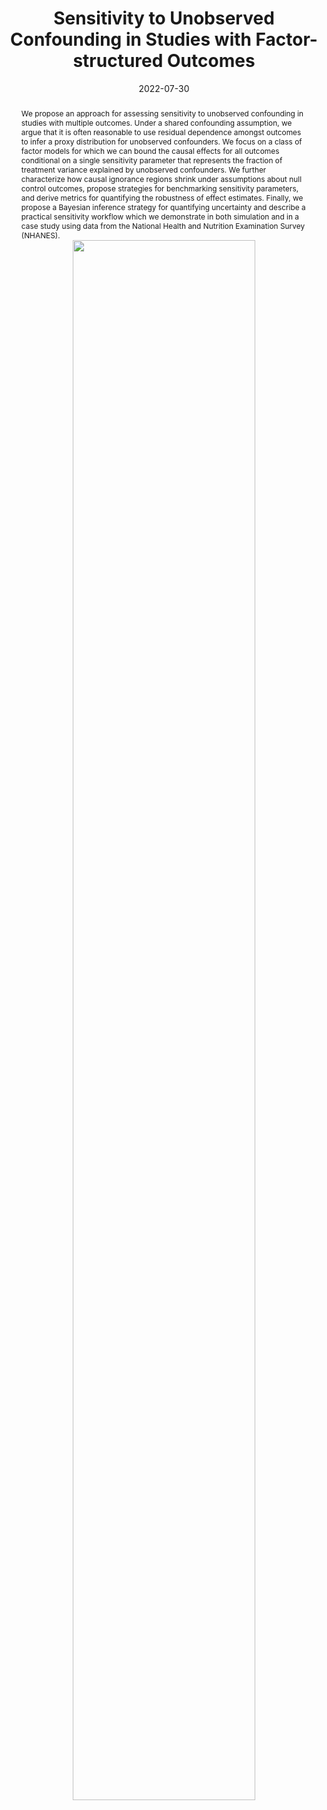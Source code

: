 ---
# Documentation: https://sourcethemes.com/academic/docs/managing-content/

title: Sensitivity to Unobserved Confounding in Studies with Factor-structured Outcomes
subtitle: ''
summary: ''
authors:
- Jiajing Zheng
- Jiaxi Wu
- Alexander D'Amour
- Alexander Franks
tags: []
categories: []
date: '2022-07-30'
lastmod: 2021-05-11T11:55:42-07:00
featured: false
draft: false

# Featured image
# To use, add an image named `featured.jpg/png` to your page's folder.
# Focal points: Smart, Center, TopLeft, Top, TopRight, Left, Right, BottomLeft, Bottom, BottomRight.
image:
  placement: 1
  caption: ""
  focal_point: Bottom
  preview_only: true

# Projects (optional).
#   Associate this post with one or more of your projects.
#   Simply enter your project's folder or file name without extension.
#   E.g. `projects = ["internal-project"]` references `content/project/deep-learning/index.md`.
#   Otherwise, set `projects = []`.
projects: []
publishDate: '2021-05-11T18:58:15.180874Z'
publication_types:
- '0'

abstract: 'We propose an approach for assessing sensitivity to unobserved confounding in studies with multiple outcomes. Under a shared confounding assumption, we argue that it is often reasonable to use residual dependence amongst outcomes to infer a proxy distribution for unobserved confounders. We focus on a class of factor models for which we can bound the causal effects for all outcomes conditional on a single sensitivity parameter that represents the fraction of treatment variance explained by unobserved confounders.  We further characterize how causal ignorance regions shrink under assumptions about null control outcomes, propose strategies for benchmarking sensitivity parameters, and derive metrics for quantifying the robustness of effect estimates. Finally, we propose a Bayesian inference strategy for quantifying uncertainty and describe a practical sensitivity workflow which we demonstrate in both simulation and in a case study using data from the National Health and Nutrition Examination Survey (NHANES).
<center><img src="/img/factor_confounding.png" width="80%" /></center>'

publication: '*Preprint*'

# links:
# - name: ""
#   url: ""
url_pdf: 'https://arxiv.org/pdf/2208.06552.pdf'
url_code: 'https://github.com/afranks86/factor-sensitivity'
url_dataset: ''
url_poster: ''
url_project: ''
url_slides: ''
url_source: ''
url_video: ''
---
